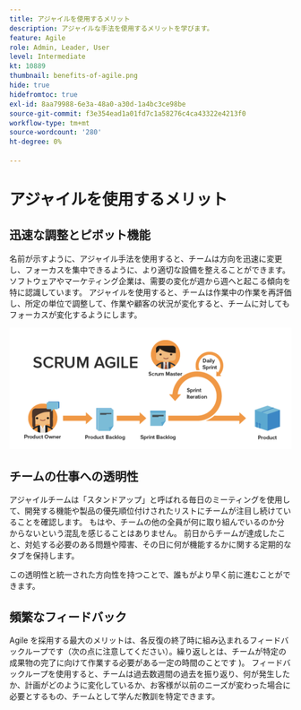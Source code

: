 ```yaml
---
title: アジャイルを使用するメリット
description: アジャイルな手法を使用するメリットを学びます。
feature: Agile
role: Admin, Leader, User
level: Intermediate
kt: 10889
thumbnail: benefits-of-agile.png
hide: true
hidefromtoc: true
exl-id: 8aa79988-6e3a-48a0-a30d-1a4bc3ce98be
source-git-commit: f3e354ead1a01fd7c1a58276c4ca43322e4213f0
workflow-type: tm+mt
source-wordcount: '280'
ht-degree: 0%

---
```


# アジャイルを使用するメリット

## 迅速な調整とピボット機能

名前が示すように、アジャイル手法を使用すると、チームは方向を迅速に変更し、フォーカスを集中できるように、より適切な設備を整えることができます。 ソフトウェアやマーケティング企業は、需要の変化が週から週へと起こる傾向を特に認識しています。 アジャイルを使用すると、チームは作業中の作業を再評価し、所定の単位で調整して、作業や顧客の状況が変化すると、チームに対してもフォーカスが変化するようにします。

![アジャイルワークストリーム](assets/agile-work-stream.png)

## チームの仕事への透明性

アジャイルチームは「スタンドアップ」と呼ばれる毎日のミーティングを使用して、開発する機能や製品の優先順位付けされたリストにチームが注目し続けていることを確認します。 もはや、チームの他の全員が何に取り組んでいるのか分からないという混乱を感じることはありません。 前日からチームが達成したこと、対処する必要のある問題や障害、その日に何が機能するかに関する定期的なタブを保持します。



この透明性と統一された方向性を持つことで、誰もがより早く前に進むことができます。



## 頻繁なフィードバック

Agile を採用する最大のメリットは、各反復の終了時に組み込まれるフィードバックループです（次の点に注意してください）。繰り返しとは、チームが特定の成果物の完了に向けて作業する必要がある一定の時間のことです )。 フィードバックループを使用すると、チームは過去数週間の過去を振り返り、何が発生したか、計画がどのように変化しているか、お客様が以前のニーズが変わった場合に必要とするもの、チームとして学んだ教訓を特定できます。
